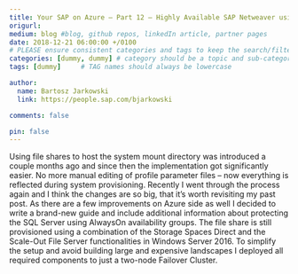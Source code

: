 ```yaml
---
title: Your SAP on Azure – Part 12 – Highly Available SAP Netweaver using Storage Spaces Direct and SQL AlwaysOn
origurl: 
medium: blog #blog, github repos, linkedIn article, partner pages
date: 2018-12-21 06:00:00 +/0100
# PLEASE ensure consistent categories and tags to keep the search/filtering meaningful!
categories: [dummy, dummy] # category should be a topic and sub-category primary product
tags: [dummy]     # TAG names should always be lowercase

author:
  name: Bartosz Jarkowski
  link: https://people.sap.com/bjarkowski

comments: false

pin: false
---
```

Using file shares to host the system mount directory was introduced a couple months ago and since then the implementation got significantly easier. No more manual editing of profile parameter files – now everything is reflected during system provisioning. Recently I went through the process again and I think the changes are so big, that it’s worth revisiting my past post. As there are a few improvements on Azure side as well I decided to write a brand-new guide and include additional information about protecting the SQL Server using AlwaysOn availability groups. The file share is still provisioned using a combination of the Storage Spaces Direct and the Scale-Out File Server functionalities in Windows Server 2016. To simplify the setup and avoid building large and expensive landscapes I deployed all required components to just a two-node Failover Cluster.
